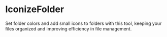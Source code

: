 # IconizeFolder
Set folder colors and add small icons to folders with this tool, keeping your files organized and improving efficiency in file management.
